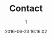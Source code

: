 ---
index: 323
title: "Contact"
subtitle: ""
author: 1
date: "2016-06-23 16:16:02"
date_gmt: "2016-06-23 14:16:02"
excerpt: ""
content: "<h3><span class=\"icon\"><i class=\"fa fa fa-weixin fa-fw\"> </i></span> <span>Contact met ArtKids</span> <span class=\"has-text-calm is-size-4\"> digitaal verbonden</span></h3>\r\n<p>Onze stichting is altijd onderweg en altijd in beweging. Om toch met elkaar in verbinding te blijven gebruiken wij internet als hoofdkantoor. U kunt ons altijd digitaal benaderen. Voelt u vrij om ons te contacteren om te kijken wat wij voor elkaar kunnen betekenen.</p>\r\n<div class=\"columns\">\r\n  <div class=\"column\">\r\n    <div class=\"card\">\r\n      <div class=\"card-header\">\r\n        <p class=\"card-header-title\"><span class=\"icon is-small\"><i class=\"fa fa-facebook-official\" aria-hidden=\"true\"></i></span> <span>ArtKids Facebook</span></p>\r\n      </div>\r\n      <div class=\"card-content\">\r\n        <p>Als je dan toch op facebook zit stuur ons dan een berichtje via Facebook pagina</p>\r\n        <small class=\"has-text-calm is-size-7\"><span class=\"icon is-small\"><i class=\"fa fa-clock-o\" aria-hidden=\"true\"></i></span> <span>Reactie binnen een dag</span></small>\r\n      </div>\r\n      <div class=\"card-footer\">\r\n        <a href=\"https://www.facebook.com/ArtKidsFoundation/?fref=ts\" rel=\"_blank\" class=\"button is-info is-fullwidth card-footer-item\">\r\n          <span class=\"icon is-small\"><i class=\"fa fa-facebook-official\" aria-hidden=\"true\"></i></span> <span>Bericht ons</span>\r\n        </a>\r\n      </div>\r\n    </div>\r\n  </div>\r\n  <div class=\"column\">\r\n    <div class=\"card\">\r\n      <div class=\"card-header\">\r\n        <p class=\"card-header-title\"><span class=\"icon is-small\"><i class=\"fa fa-twitter\" aria-hidden=\"true\"> </i></span> <span>ArtKids Twitter</span></p>\r\n      </div>\r\n      <div class=\"card-content\">\r\n        <p>Ben je meer van het Twitteren, stuur ons een Tweet <a href=\"https://twitter.com/ArtKids\">@ArtKids</a></p>\r\n        <small class=\"has-text-calm is-size-7\"><span class=\"icon is-small\"><i class=\"fa fa-clock-o\" aria-hidden=\"true\"></i></span> <span>Reactie binnen een dag</span></small>\r\n      </div>\r\n      <div class=\"card-footer\">\r\n        <a href=\"https://twitter.com/ArtKids?lang=en\" rel=\"_blank\" class=\"button is-info is-fullwidth card-footer-item\">\r\n          <span class=\"icon is-small\"><i class=\"fa fa-twitter\" aria-hidden=\"true\"></i></span> <span>Tweet ons</span>\r\n        </a>\r\n      </div>\r\n    </div>\r\n  </div>\r\n</div>\r\n<div class=\"columns\">\r\n  <div class=\"column\">\r\n    <div class=\"card\">\r\n      <div class=\"card-header\">\r\n        <p class=\"card-header-title\"><span class=\"icon is-small\"><i class=\"fa fa-envelope\" aria-hidden=\"true\"> </i></span> <span>Email ArtKids</span></p>\r\n      </div>\r\n      <div class=\"card-content\">\r\n        <p>Wilt u ons schrijven? Dat kan! Via de email zijn we ook bereikbaar.</p>\r\n        <small class=\"has-text-calm is-size-7\"><span class=\"icon is-small\"><i class=\"fa fa-clock-o\" aria-hidden=\"true\"></i></span> <span>Reactie binnen een dag</span></small>\r\n      </div>\r\n      <div class=\"card-footer\">\r\n        <a href=\"mailto:info@artkidsfoundation.org\" type=\"button\" class=\"button is-info is-fullwidth\">\r\n          <span class=\"icon is-small\"><i class=\"fa fa-envelope\" aria-hidden=\"true\"></i></span> <span>Email ons</span>\r\n        </a>\r\n      </div>\r\n    </div>\r\n  </div>\r\n  <div class=\"column\">\r\n    <div class=\"card\">\r\n      <div class=\"card-header\">\r\n        <p class=\"card-header-title\"><span class=\"icon is-small\"><i class=\"fa fa-phone\" aria-hidden=\"true\"> </i></span> <span>Bel ArtKids Europa</span></p>\r\n      </div>\r\n      <div class=\"card-content\">\r\n        <p>Voor Projecten en Bedrijvigheid in Europa kunt u ons  direct bellen.</p>\r\n        <small class=\"has-text-calm is-size-7\"><span class=\"icon is-small\"><i class=\"fa fa-clock-o\" aria-hidden=\"true\"></i></span> <span>Reactie direct</span></small>\r\n      </div>\r\n      <div class=\"card-footer\">\r\n        <a href=\"tel:+31 (0)6 843 405 90\" class=\"button is-info is-fullwidth\">\r\n          <span class=\"icon is-small\"><i class=\"fa fa-phone\" aria-hidden=\"true\"></i></span> <span>Bel ArtKids Europa</span>\r\n        </a>\r\n      </div>\r\n    </div>\r\n  </div>\r\n  <div class=\"column\">\r\n    <div class=\"card\">\r\n      <div class=\"card-header\">\r\n        <p class=\"card-header-title\"><span class=\"icon is-small\"><i class=\"fa fa-phone\" aria-hidden=\"true\"> </i></span> <span>Bel ArtKids Afrika</span></p>\r\n      </div>\r\n      <div class=\"card-content\">\r\n        <p>Voor Projecten en Bedrijvigheid in Afrika kunt u ons direct bellen.</p>\r\n        <small class=\"has-text-calm is-size-7\"><span class=\"icon is-small\"><i class=\"fa fa-clock-o\" aria-hidden=\"true\"></i></span> <span>Reactie direct</span></small>\r\n      </div>\r\n      <div class=\"card-footer\">\r\n        <a href=\"tel:+234 903 465 00 87\" class=\"button is-info is-fullwidth\">\r\n          <span class=\"icon is-small\"><i class=\"fa fa-phone\" aria-hidden=\"true\"></i></span> <span>Bel ArtKids Afrika</span>\r\n        </a>\r\n      </div>\r\n    </div>\r\n  </div>\r\n</div>\r\n<div class=\"columns\">\r\n  <div class=\"column\">\r\n    <hr />\r\n    <h3><span class=\"icon\"><i class=\"fa fa-list-alt\" aria-hidden=\"true\"></i></span> <span>Contact formulier</span></h3>\r\n    [contact-form-7 id=\"400\" title=\"ArtKids contact formulier (Nederlands)\"]\r\n  </div>\r\n</div>"
status: "publish"
comment_status: "closed"
name: "contact"
modified: "2018-09-06 11:54:49"
modified_gmt: "2018-09-06 09:54:49"
content_filtered: ""
parent: 0
guid: "//www.artkidsfoundation.org/?page_id=323"
type: "page"
comment_count: 0
categories: []
tags: []
---